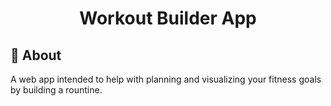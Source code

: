 <!-- <div align="center" id="top"> 
  <img src="./.github/app.gif" alt="Workout Builder App" />

  &#xa0;

  <!-- <a href="https://workoutbuilderapp.netlify.app">Demo</a> -->
<!-- </div> -->

<h1 align="center">Workout Builder App</h1>

<!-- <p align="center">
  <img alt="Github top language" src="https://img.shields.io/github/languages/top/{{YOUR_GITHUB_USERNAME}}/workout-builder-app?color=56BEB8">

  <img alt="Github language count" src="https://img.shields.io/github/languages/count/{{YOUR_GITHUB_USERNAME}}/workout-builder-app?color=56BEB8">

  <img alt="Repository size" src="https://img.shields.io/github/repo-size/{{YOUR_GITHUB_USERNAME}}/workout-builder-app?color=56BEB8">

  <img alt="License" src="https://img.shields.io/github/license/{{YOUR_GITHUB_USERNAME}}/workout-builder-app?color=56BEB8"> -->

  <!-- <img alt="Github issues" src="https://img.shields.io/github/issues/{{YOUR_GITHUB_USERNAME}}/workout-builder-app?color=56BEB8" /> -->

  <!-- <img alt="Github forks" src="https://img.shields.io/github/forks/{{YOUR_GITHUB_USERNAME}}/workout-builder-app?color=56BEB8" /> -->

  <!-- <img alt="Github stars" src="https://img.shields.io/github/stars/{{YOUR_GITHUB_USERNAME}}/workout-builder-app?color=56BEB8" /> -->
</p>

<!-- Status -->

<!-- <h4 align="center"> 
	🚧  Workout Builder App 🚀 Under construction...  🚧
</h4> 

<hr> -->
<!-- 
<p align="center">
  <a href="#dart-about">About</a> &#xa0; | &#xa0; 
  <a href="#sparkles-features">Features</a> &#xa0; | &#xa0;
  <a href="#rocket-technologies">Technologies</a> &#xa0; | &#xa0;
  <a href="#white_check_mark-requirements">Requirements</a> &#xa0; | &#xa0;
  <a href="#checkered_flag-starting">Starting</a> &#xa0; | &#xa0;
  <a href="#memo-license">License</a> &#xa0; | &#xa0;
  <a href="https://github.com/{{YOUR_GITHUB_USERNAME}}" target="_blank">Author</a>
</p>

<br> -->

## :dart: About ##

A web app intended to help with planning and visualizing your fitness goals by building a rountine.

<!-- ## :sparkles: Features ##

:heavy_check_mark: Feature 1;\
:heavy_check_mark: Feature 2;\
:heavy_check_mark: Feature 3;

## :rocket: Technologies ##

The following tools were used in this project:

- [Expo](https://expo.io/)
- [Node.js](https://nodejs.org/en/)
- [React](https://pt-br.reactjs.org/)
- [React Native](https://reactnative.dev/)
- [TypeScript](https://www.typescriptlang.org/)

## :white_check_mark: Requirements ##

Before starting :checkered_flag:, you need to have [Git](https://git-scm.com) and [Node](https://nodejs.org/en/) installed.

## :checkered_flag: Starting ##

```bash
# Clone this project
$ git clone https://github.com/{{YOUR_GITHUB_USERNAME}}/workout-builder-app

# Access
$ cd workout-builder-app

# Install dependencies
$ yarn

# Run the project
$ yarn start

# The server will initialize in the <http://localhost:3000>
```

## :memo: License ##

This project is under license from MIT. For more details, see the [LICENSE](LICENSE.md) file.


Made with :heart: by <a href="https://github.com/{{YOUR_GITHUB_USERNAME}}" target="_blank">{{YOUR_NAME}}</a>

&#xa0;

<a href="#top">Back to top</a> -->
